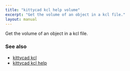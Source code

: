 ```yaml
---
title: "kittycad kcl help volume"
excerpt: "Get the volume of an object in a kcl file."
layout: manual
---
```


Get the volume of an object in a kcl file.

### See also

* [kittycad kcl](./kittycad_kcl)
* [kittycad kcl help](./kittycad_kcl_help)
